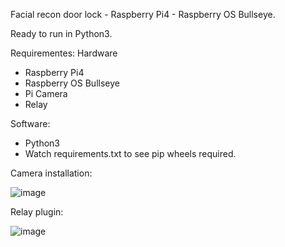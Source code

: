 Facial recon door lock - Raspberry Pi4 - Raspberry OS Bullseye.

Ready to run in Python3.

Requirementes:
Hardware
- Raspberry Pi4
- Raspberry OS Bullseye
- Pi Camera
- Relay

Software:
- Python3
- Watch requirements.txt to see pip wheels required.  

Camera installation:

![image](https://github.com/user-attachments/assets/f63b9c7a-dad7-4b74-ba76-c4b75866b780)

Relay plugin:

![image](https://github.com/user-attachments/assets/b7f152ff-fb80-4eea-abf4-49c034fed727)



